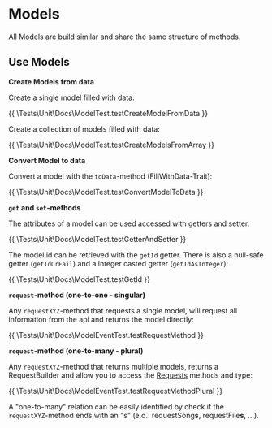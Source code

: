 # Models

All Models are build similar and share the same structure of methods.

## Use Models

**Create Models from data**

Create a single model filled with data:

{{ \Tests\Unit\Docs\ModelTest.testCreateModelFromData }}

Create a collection of models filled with data:

{{ \Tests\Unit\Docs\ModelTest.testCreateModelsFromArray }}

**Convert Model to data**

Convert a model with the `toData`-method (FillWithData-Trait):

{{ \Tests\Unit\Docs\ModelTest.testConvertModelToData }}


**`get` and `set`-methods**

The attributes of a model can be used accessed with getters and setter.

{{ \Tests\Unit\Docs\ModelTest.testGetterAndSetter }}

The model id can be retrieved with the `getId` getter. There is also a null-safe getter (`getIdOrFail`) and a integer casted getter (`getIdAsInteger`):

{{ \Tests\Unit\Docs\ModelTest.testGetId }}

**`request`-method (one-to-one - singular)**

Any `requestXYZ`-method that requests a single model, will request all information from the api and returns the model
directly:

{{ \Tests\Unit\Docs\ModelEventTest.testRequestMethod }}

**`request`-method (one-to-many - plural)**

Any `requestXYZ`-method that returns multiple models, returns a RequestBuilder and allow you to access
the [Requests](Requests.md) methods and type:

{{ \Tests\Unit\Docs\ModelEventTest.testRequestMethodPlural }}

A "one-to-many" relation can be easily identified by check if the `requestXYZ`-method ends with an "s" (e.q.:
requestSong**s**, requestFile**s**, ...).
